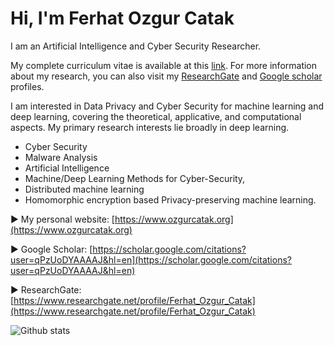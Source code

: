 # Hi, I'm Ferhat Ozgur Catak
I am an Artificial Intelligence and Cyber Security Researcher. 

My complete curriculum vitae is available at this [link](https://www.linkedin.com/in/ozgurcatak/). For more information about my research, you can also visit my [ResearchGate](https://www.researchgate.net/profile/Ferhat_Ozgur_Catak) and [Google scholar](https://scholar.google.com/citations?user=qPzUoDYAAAAJ&hl=en) profiles.

I am interested in Data Privacy and Cyber Security for machine learning and deep learning, covering the theoretical, applicative, and computational aspects. My primary research interests lie broadly in deep learning.

- Cyber Security
- Malware Analysis
- Artificial Intelligence
- Machine/Deep Learning Methods for Cyber-Security, 
- Distributed machine learning
- Homomorphic encryption based Privacy-preserving machine learning. 

:arrow_forward: My personal website: [https://www.ozgurcatak.org](https://www.ozgurcatak.org)

:arrow_forward: Google Scholar: [https://scholar.google.com/citations?user=qPzUoDYAAAAJ&hl=en](https://scholar.google.com/citations?user=qPzUoDYAAAAJ&hl=en)

:arrow_forward: ResearchGate: [https://www.researchgate.net/profile/Ferhat_Ozgur_Catak](https://www.researchgate.net/profile/Ferhat_Ozgur_Catak)

![Github stats](https://github-readme-stats.vercel.app/api?username=ocatak&show_icons=true&theme=dracula)
